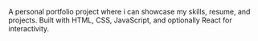 A personal portfolio project where i can showcase my skills, resume, and projects.
Built with HTML, CSS, JavaScript, and optionally React  for interactivity.



